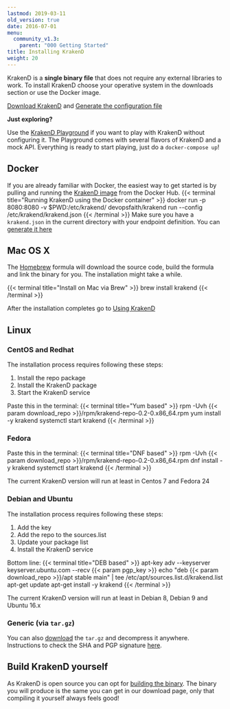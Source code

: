 ```yaml
---
lastmod: 2019-03-11
old_version: true
date: 2016-07-01
menu:
  community_v1.3:
    parent: "000 Getting Started"
title: Installing KrakenD
weight: 20
---
```

KrakenD is a **single binary file** that does not require any external libraries to work. To install KrakenD choose your operative system in the downloads section or use the Docker image.


<a href="/download/" class="btn btn-secondary"><i class="fa fa-download"></i> Download KrakenD</a>
and
<a href="https://designer.krakend.io/" class="btn btn-secondary"><i class="fa fa-file"></i> Generate the configuration file</a>


**Just exploring?**

Use the [KrakenD Playground](https://github.com/krakendio/krakend-playground) if you want to play with KrakenD without configuring it. The Playground comes with several flavors of KrakenD and a mock API. Everything is ready to start playing, just do a `docker-compose up`!

## Docker
If you are already familiar with Docker, the easiest way to get started is by pulling and running the [KrakenD image](https://hub.docker.com/r/devopsfaith/krakend/) from the Docker Hub.
{{< terminal title="Running KrakenD using the Docker container" >}}
docker run -p 8080:8080 -v $PWD:/etc/krakend/ devopsfaith/krakend run --config /etc/krakend/krakend.json
{{< /terminal >}}
Make sure you have a `krakend.json` in the current directory with your endpoint definition. You can [generate it here](https://designer.krakend.io/)

## Mac OS X
The [Homebrew](https://brew.sh/) formula will download the source code, build the formula and link the binary for you. The installation might take a while.

{{< terminal title="Install on Mac via Brew" >}}
brew install krakend
{{< /terminal >}}

After the installation completes go to [Using KrakenD](/docs/v1.3/overview/usage/)

## Linux

### CentOS and Redhat
The installation process requires following these steps:

1. Install the repo package
2. Install the KrakenD package
3. Start the KrakenD service

Paste this in the terminal:
{{< terminal title="Yum based" >}}
rpm -Uvh {{< param download_repo >}}/rpm/krakend-repo-0.2-0.x86_64.rpm
yum install -y krakend
systemctl start krakend
{{< /terminal >}}

### Fedora
Paste this in the terminal:
{{< terminal title="DNF based" >}}
rpm -Uvh {{< param download_repo >}}/rpm/krakend-repo-0.2-0.x86_64.rpm
dnf install -y krakend
systemctl start krakend
{{< /terminal >}}

The current KrakenD version will run at least in Centos 7 and Fedora 24

### Debian and Ubuntu

The installation process requires following these steps:

1. Add the key
2. Add the repo to the sources.list
3. Update your package list
4. Install the KrakenD service

Bottom line:
{{< terminal title="DEB based" >}}
apt-key adv --keyserver keyserver.ubuntu.com --recv {{< param pgp_key >}}
echo "deb {{< param download_repo >}}/apt stable main" | tee /etc/apt/sources.list.d/krakend.list
apt-get update
apt-get install -y krakend
{{< /terminal >}}

The current KrakenD version will run at least in Debian 8, Debian 9 and Ubuntu 16.x

### Generic (via `tar.gz`)
You can also [download](/download/) the `tar.gz` and decompress it anywhere. Instructions to check the SHA and PGP signature [here](/docs/v1.3/overview/verifying-packages/).


## Build KrakenD yourself
As KrakenD is open source you can opt for [building the binary](https://github.com/devopsfaith/krakend-ce). The binary you will produce is the same you can get in our download page, only that compiling it yourself always feels good!
